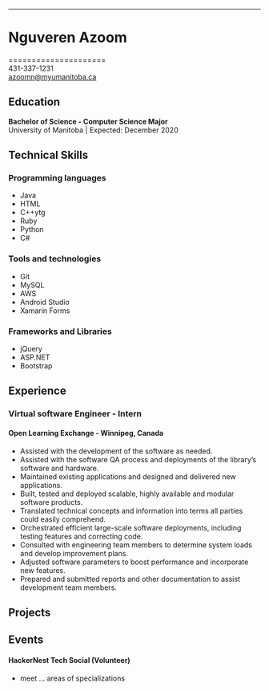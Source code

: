 

-------------------     ----------------------------  

# **Nguveren Azoom**  
=====================                        
431-337-1231  
azoomn@myumanitoba.ca


## **Education**  
**Bachelor of Science - Computer Science Major**  
University of Manitoba | Expected: December 2020  
## **Technical Skills**
### Programming languages  
* Java  
* HTML
* C++ytg
* Ruby
* Python
* C#

### Tools and technologies    
* Git
* MySQL
* AWS
* Android Studio
* Xamarin Forms

### Frameworks and Libraries     
* jQuery
* ASP.NET
* Bootstrap


## **Experience**  
### Virtual software Engineer - Intern
#### Open Learning Exchange - Winnipeg, Canada
* Assisted with the development of the software as needed.
* Assisted with the software QA process and deployments of the library’s software and hardware.  
* Maintained existing applications and designed and delivered new applications.
* Built, tested and deployed scalable, highly available and modular software products.
* Translated technical concepts and information into terms all parties could easily comprehend.
* Orchestrated efficient large-scale software deployments, including testing features and correcting code.
* Consulted with engineering team members to determine system loads and develop improvement plans.
* Adjusted software parameters to boost performance and incorporate new features.
* Prepared and submitted reports and other documentation to assist development team members.

## **Projects**

## **Events**
#### HackerNest Tech Social (Volunteer)
 * meet ... areas of specializations
